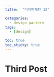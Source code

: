 ```yaml
---
title:  "디자인패턴 12" 

categories:
  - design pattern
tags:
  - [design]

toc: true
toc_sticky: true
---
```


# Third Post